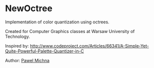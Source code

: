 NewOctree
=========

Implementation of color quantization using octrees.

Created for Computer Graphics classes at Warsaw University of Technology.

Inspired by: http://www.codeproject.com/Articles/66341/A-Simple-Yet-Quite-Powerful-Palette-Quantizer-in-C

Author: [Pawel Michna](http://pawelmichna.com)
